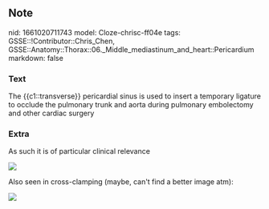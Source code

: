 ## Note
nid: 1661020711743
model: Cloze-chrisc-ff04e
tags: GSSE::!Contributor::Chris_Chen, GSSE::Anatomy::Thorax::06._Middle_mediastinum_and_heart::Pericardium
markdown: false

### Text
<div class="toggle">
  The {{c1::transverse}} pericardial sinus is used to insert a
  temporary ligature to occlude the pulmonary trunk and aorta
  during pulmonary embolectomy and other cardiac surgery
</div>

### Extra
<p id="2d8f303a-1344-4039-845a-4fb8d3ee59a7" class="">As such it is
of particular clinical relevance
<p id="2d8f303a-1344-4039-845a-4fb8d3ee59a7" class=""><img src= 
"paste-dd4923c4e7b13c9431196a4e2938c49162eec033.jpg">
<p id="2d8f303a-1344-4039-845a-4fb8d3ee59a7" class="">Also seen in
cross-clamping (maybe, can't find a better image atm):
<p id="2d8f303a-1344-4039-845a-4fb8d3ee59a7" class=""><img src= 
"figure4-schematic-drawings-new.png">

